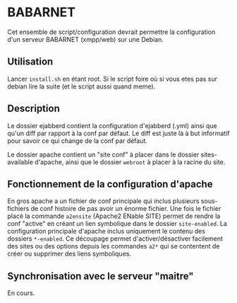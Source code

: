 # BABARNET

Cet ensemble de script/configuration devrait permettre la
configuration d'un serveur BABARNET (xmpp/web) sur une Debian.

## Utilisation

Lancer `install.sh` en étant root. Si le script foire où si vous etes
pas sur debian lire la suite (et le script aussi quand meme).

## Description

Le dossier ejabberd contient la configuration d'ejabberd (.yml) ainsi
que qu'un diff par rapport à la conf par défaut. Le diff est juste là
à but informatif pour savoir ce qui change de la conf par défaut.

Le dossier apache contient un "site conf" à placer dans le dossier
sites-available d'apache, ainsi que le dossier `webroot` à placer à la
racine du site.

## Fonctionnement de la configuration d'apache

En gros apache a un fichier de conf principale qui inclus plusieurs
sous-fichiers de conf histoire de pas avoir un énorme fichier. Une
fois le fichier placé la commande `a2ensite` (Apache2 ENable SITE)
permet de rendre la conf "active" en créant un lien symbolique dans le
dossier `site-enabled`. La configuration principale d'apache inclus
uniquement le contenu des dossiers `*-enabled`. Ce découpage permet
d'activer/désactiver facilement des sites ou des options depuis les
commandes `a2*` qui se contentent de créer ou supprimer des liens
symboliques.

## Synchronisation avec le serveur "maitre"

En cours.
